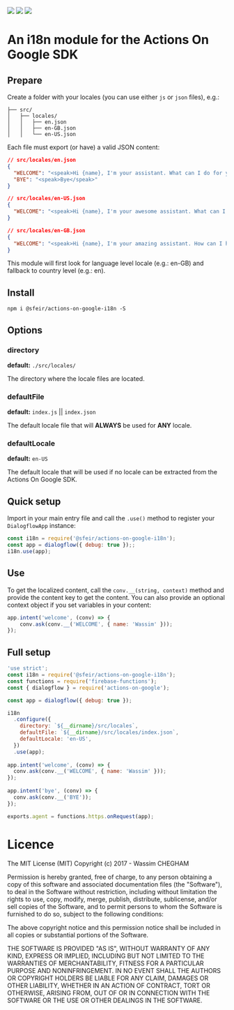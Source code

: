 ![](https://img.shields.io/npm/l/@sfeir/actions-on-google-i18n.svg)
![](https://img.shields.io/npm/dw/@sfeir/actions-on-google-i18n.svg)
![](https://img.shields.io/npm/v/@sfeir/actions-on-google-i18n.svg)

# An i18n module for the Actions On Google SDK


## Prepare

Create a folder with your locales (you can use either `js` or `json` files), e.g.:

```text
├── src/
│   ├── locales/
│   │   ├── en.json
│   │   ├── en-GB.json
│   │   └── en-US.json
```

Each file must export (or have) a valid JSON content:

```json
// src/locales/en.json
{
  "WELCOME": "<speak>Hi {name}, I'm your assistant. What can I do for you?</speak>",
  "BYE": "<speak>Bye</speak>"
}
```
```json
// src/locales/en-US.json
{
  "WELCOME": "<speak>Hi {name}, I'm your awesome assistant. What can I do for ya?</speak>"
}
```
```json
// src/locales/en-GB.json
{
  "WELCOME": "<speak>Hi {name}, I'm your amazing assistant. How can I help?</speak>"
}
```

This module will first look for language level locale (e.g.: en-GB) and fallback to country level (e.g.: en). 

## Install

`npm i @sfeir/actions-on-google-i18n -S`

## Options

### directory
**default:** `./src/locales/`

The directory where the locale files are located.

### defaultFile
**default:** `index.js` || `index.json`

The default locale file that will **ALWAYS** be used for **ANY** locale.

### defaultLocale
**default:** `en-US`

The default locale that will be used if no locale can be extracted from the Actions On Google SDK.

## Quick setup

Import in your main entry file and call the `.use()` method to register your `DialogflowApp` instance:

```js
const i18n = require('@sfeir/actions-on-google-i18n');
const app = dialogflow({ debug: true });;
i18n.use(app);
```

## Use

To get the localized content, call the `conv.__(string, context)` method and provide the content key to get the content. You can also provide an optional context object if you set variables in your content:

```js
app.intent('welcome', (conv) => {
    conv.ask(conv.__('WELCOME', { name: 'Wassim' }));
});
```

## Full setup

```js
'use strict';
const i18n = require('@sfeir/actions-on-google-i18n');
const functions = require('firebase-functions');
const { dialogflow } = require('actions-on-google');

const app = dialogflow({ debug: true });

i18n
  .configure({
    directory: `${__dirname}/src/locales`,
    defaultFile: `${__dirname}/src/locales/index.json`,
    defaultLocale: 'en-US',
  })
  .use(app);
  
app.intent('welcome', (conv) => {
  conv.ask(conv.__('WELCOME', { name: 'Wassim' }));
});
  
app.intent('bye', (conv) => {
  conv.ask(conv.__('BYE'));
});

exports.agent = functions.https.onRequest(app);
```

# Licence

The MIT License (MIT) Copyright (c) 2017 - Wassim CHEGHAM

Permission is hereby granted, free of charge, to any person obtaining a copy of this software and associated documentation files (the "Software"), to deal in the Software without restriction, including without limitation the rights to use, copy, modify, merge, publish, distribute, sublicense, and/or sell copies of the Software, and to permit persons to whom the Software is furnished to do so, subject to the following conditions:

The above copyright notice and this permission notice shall be included in all copies or substantial portions of the Software.

THE SOFTWARE IS PROVIDED "AS IS", WITHOUT WARRANTY OF ANY KIND, EXPRESS OR IMPLIED, INCLUDING BUT NOT LIMITED TO THE WARRANTIES OF MERCHANTABILITY, FITNESS FOR A PARTICULAR PURPOSE AND NONINFRINGEMENT. IN NO EVENT SHALL THE AUTHORS OR COPYRIGHT HOLDERS BE LIABLE FOR ANY CLAIM, DAMAGES OR OTHER LIABILITY, WHETHER IN AN ACTION OF CONTRACT, TORT OR OTHERWISE, ARISING FROM, OUT OF OR IN CONNECTION WITH THE SOFTWARE OR THE USE OR OTHER DEALINGS IN THE SOFTWARE.
